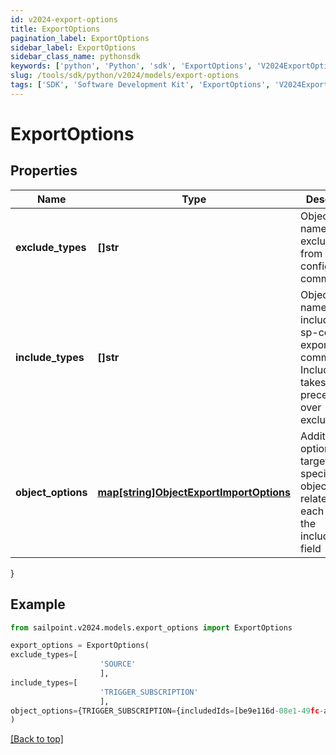 ```yaml
---
id: v2024-export-options
title: ExportOptions
pagination_label: ExportOptions
sidebar_label: ExportOptions
sidebar_class_name: pythonsdk
keywords: ['python', 'Python', 'sdk', 'ExportOptions', 'V2024ExportOptions'] 
slug: /tools/sdk/python/v2024/models/export-options
tags: ['SDK', 'Software Development Kit', 'ExportOptions', 'V2024ExportOptions']
---
```


# ExportOptions


## Properties

Name | Type | Description | Notes
------------ | ------------- | ------------- | -------------
**exclude_types** | **[]str** | Object type names to be excluded from an sp-config export command. | [optional] 
**include_types** | **[]str** | Object type names to be included in an sp-config export command. IncludeTypes takes precedence over excludeTypes. | [optional] 
**object_options** | [**map[string]ObjectExportImportOptions**](object-export-import-options) | Additional options targeting specific objects related to each item in the includeTypes field | [optional] 
}

## Example

```python
from sailpoint.v2024.models.export_options import ExportOptions

export_options = ExportOptions(
exclude_types=[
                    'SOURCE'
                    ],
include_types=[
                    'TRIGGER_SUBSCRIPTION'
                    ],
object_options={TRIGGER_SUBSCRIPTION={includedIds=[be9e116d-08e1-49fc-ab7f-fa585e96c9e4], includedNames=[Test 2]}}
)

```
[[Back to top]](#) 

